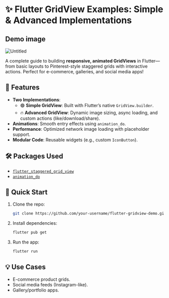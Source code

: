 # **✨ Flutter GridView Examples: Simple & Advanced Implementations**  


## Demo image

![Untitled](https://raw.githubusercontent.com/ales-dev-studio/flutter-advanced-grid-views/blob/main/assets/images/Demo.jpg)


A complete guide to building **responsive, animated GridViews** in Flutter—from basic layouts to Pinterest-style staggered grids with interactive actions. Perfect for e-commerce, galleries, and social media apps!  

## **📱 Features**  
- **Two Implementations**:  
  - 🟢 **Simple GridView**: Built with Flutter’s native `GridView.builder`.  
  - 🔥 **Advanced GridView**: Dynamic image sizing, async loading, and custom actions (like/download/share).  
- **Animations**: Smooth entry effects using `animation_do`.  
- **Performance**: Optimized network image loading with placeholder support.  
- **Modular Code**: Reusable widgets (e.g., custom `IconButton`).  

## **🛠️ Packages Used**  
- [`flutter_staggered_grid_view`](https://pub.dev/packages/flutter_staggered_grid_view)  
- [`animation_do`](https://pub.dev/packages/animation_do)  

## **🚀 Quick Start**  
1. Clone the repo:  
   ```bash  
   git clone https://github.com/your-username/flutter-gridview-demo.git  
   ```  
2. Install dependencies:  
   ```bash  
   flutter pub get  
   ```  
3. Run the app:  
   ```bash  
   flutter run  
   ```  

## **💡 Use Cases**  
- E-commerce product grids.  
- Social media feeds (Instagram-like).  
- Gallery/portfolio apps.  
